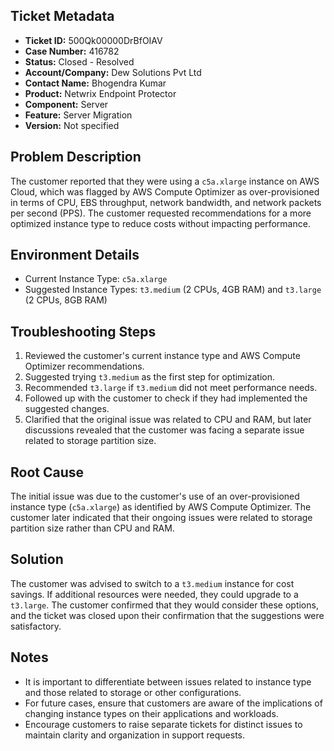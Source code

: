 ## Ticket Metadata
- **Ticket ID:** 500Qk00000DrBfOIAV
- **Case Number:** 416782
- **Status:** Closed - Resolved
- **Account/Company:** Dew Solutions Pvt Ltd
- **Contact Name:** Bhogendra Kumar
- **Product:** Netwrix Endpoint Protector
- **Component:** Server
- **Feature:** Server Migration
- **Version:** Not specified

## Problem Description
The customer reported that they were using a `c5a.xlarge` instance on AWS Cloud, which was flagged by AWS Compute Optimizer as over-provisioned in terms of CPU, EBS throughput, network bandwidth, and network packets per second (PPS). The customer requested recommendations for a more optimized instance type to reduce costs without impacting performance.

## Environment Details
- Current Instance Type: `c5a.xlarge`
- Suggested Instance Types: `t3.medium` (2 CPUs, 4GB RAM) and `t3.large` (2 CPUs, 8GB RAM)

## Troubleshooting Steps
1. Reviewed the customer's current instance type and AWS Compute Optimizer recommendations.
2. Suggested trying `t3.medium` as the first step for optimization.
3. Recommended `t3.large` if `t3.medium` did not meet performance needs.
4. Followed up with the customer to check if they had implemented the suggested changes.
5. Clarified that the original issue was related to CPU and RAM, but later discussions revealed that the customer was facing a separate issue related to storage partition size.

## Root Cause
The initial issue was due to the customer's use of an over-provisioned instance type (`c5a.xlarge`) as identified by AWS Compute Optimizer. The customer later indicated that their ongoing issues were related to storage partition size rather than CPU and RAM.

## Solution
The customer was advised to switch to a `t3.medium` instance for cost savings. If additional resources were needed, they could upgrade to a `t3.large`. The customer confirmed that they would consider these options, and the ticket was closed upon their confirmation that the suggestions were satisfactory.

## Notes
- It is important to differentiate between issues related to instance type and those related to storage or other configurations.
- For future cases, ensure that customers are aware of the implications of changing instance types on their applications and workloads.
- Encourage customers to raise separate tickets for distinct issues to maintain clarity and organization in support requests.